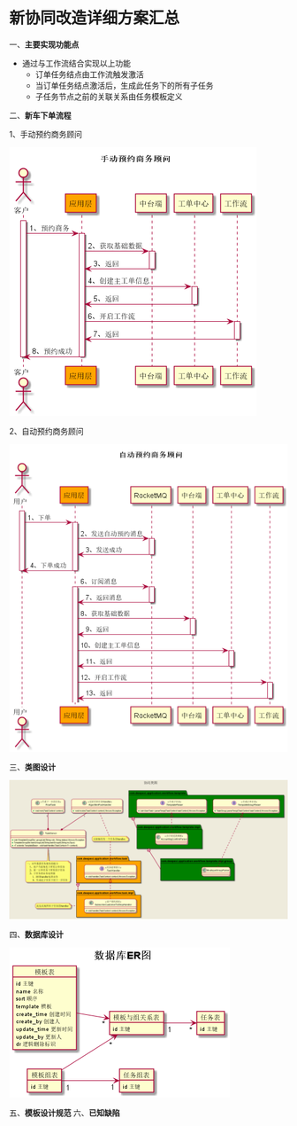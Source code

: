 # 新协同改造详细方案汇总

一、**主要实现功能点**

- 通过与工作流结合实现以上功能
  - 订单任务结点由工作流触发激活
  - 当订单任务结点激活后，生成此任务下的所有子任务
  - 子任务节点之前的关联关系由任务模板定义

二、**新车下单流程**

1、手动预约商务顾问

![avatar](./out/plantuml/1.手动预约商务顾问/手动预约商务顾问.png)

2、自动预约商务顾问

![avatar](./out/plantuml/2.自动预约商务顾问/自动预约商务顾问.png)

三、**类图设计**

![avatar](./out/plantuml/4.协同类图/协同类图.png)

四、**数据库设计**

![avatar](./out/plantuml/5、协同数据库设计/数据库ER图.png)

五、**模板设计规范**
六、**已知缺陷**

